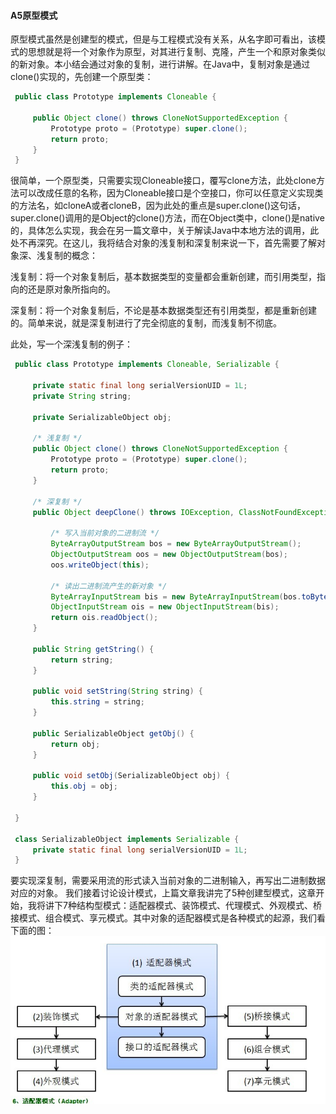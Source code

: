 #### A5原型模式

原型模式虽然是创建型的模式，但是与工程模式没有关系，从名字即可看出，该模式的思想就是将一个对象作为原型，对其进行复制、克隆，产生一个和原对象类似的新对象。本小结会通过对象的复制，进行讲解。在Java中，复制对象是通过clone()实现的，先创建一个原型类：

```java
 public class Prototype implements Cloneable {  

     public Object clone() throws CloneNotSupportedException {  
         Prototype proto = (Prototype) super.clone();  
         return proto;  
     }  
 }  
```

很简单，一个原型类，只需要实现Cloneable接口，覆写clone方法，此处clone方法可以改成任意的名称，因为Cloneable接口是个空接口，你可以任意定义实现类的方法名，如cloneA或者cloneB，因为此处的重点是super.clone()这句话，super.clone()调用的是Object的clone()方法，而在Object类中，clone()是native的，具体怎么实现，我会在另一篇文章中，关于解读Java中本地方法的调用，此处不再深究。在这儿，我将结合对象的浅复制和深复制来说一下，首先需要了解对象深、浅复制的概念：

浅复制：将一个对象复制后，基本数据类型的变量都会重新创建，而引用类型，指向的还是原对象所指向的。

深复制：将一个对象复制后，不论是基本数据类型还有引用类型，都是重新创建的。简单来说，就是深复制进行了完全彻底的复制，而浅复制不彻底。

此处，写一个深浅复制的例子：

```java
 public class Prototype implements Cloneable, Serializable {  

     private static final long serialVersionUID = 1L;  
     private String string;  

     private SerializableObject obj;  

     /* 浅复制 */  
     public Object clone() throws CloneNotSupportedException {  
         Prototype proto = (Prototype) super.clone();  
         return proto;  
     }  

     /* 深复制 */  
     public Object deepClone() throws IOException, ClassNotFoundException {  

         /* 写入当前对象的二进制流 */  
         ByteArrayOutputStream bos = new ByteArrayOutputStream();  
         ObjectOutputStream oos = new ObjectOutputStream(bos);  
         oos.writeObject(this);  

         /* 读出二进制流产生的新对象 */  
         ByteArrayInputStream bis = new ByteArrayInputStream(bos.toByteArray());  
         ObjectInputStream ois = new ObjectInputStream(bis);  
         return ois.readObject();  
     }  

     public String getString() {  
         return string;  
     }  

     public void setString(String string) {  
         this.string = string;  
     }  

     public SerializableObject getObj() {  
         return obj;  
     }  

     public void setObj(SerializableObject obj) {  
         this.obj = obj;  
     }  

 }  

 class SerializableObject implements Serializable {  
     private static final long serialVersionUID = 1L;  
 }  
```

要实现深复制，需要采用流的形式读入当前对象的二进制输入，再写出二进制数据对应的对象。
我们接着讨论设计模式，上篇文章我讲完了5种创建型模式，这章开始，我将讲下7种结构型模式：适配器模式、装饰模式、代理模式、外观模式、桥接模式、组合模式、享元模式。其中对象的适配器模式是各种模式的起源，我们看下面的图：
![img](img4/A5.jpg)
